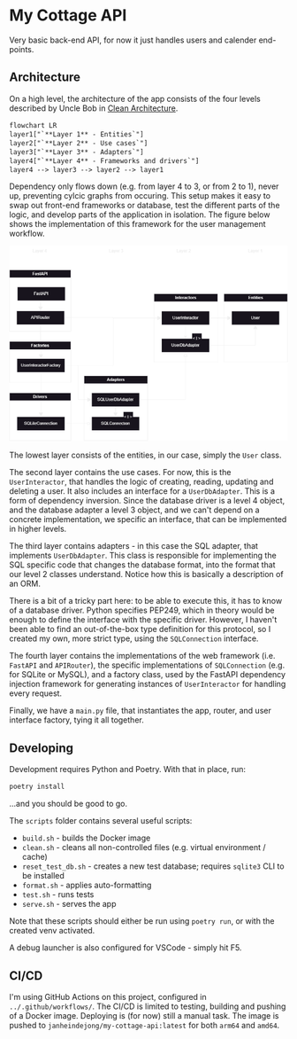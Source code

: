 # My Cottage API

Very basic back-end API, for now it just handles users and calender end-points. 

## Architecture 

On a high level, the architecture of the app consists of the four levels described by Uncle Bob in [Clean Architecture](). 

```mermaid 
flowchart LR
layer1["`**Layer 1** - Entities`"]
layer2["`**Layer 2** - Use cases`"]
layer3["`**Layer 3** - Adapters`"]
layer4["`**Layer 4** - Frameworks and drivers`"]
layer4 --> layer3 --> layer2 --> layer1
```

Dependency only flows down (e.g. from layer 4 to 3, or from 2 to 1), never up, preventing cylcic graphs from occuring. This setup makes it easy to swap out front-end frameworks or database, test the different parts of the logic, and develop parts of the application in isolation. The figure below shows the implementation of this framework for the user management workflow.

![Architecture](./docs/OurCottageApi.drawio.png)

The lowest layer consists of the entities, in our case, simply the `User` class. 

The second layer contains the use cases. For now, this is the `UserInteractor`, that handles the logic of creating, reading, updating and deleting a user. It also includes an interface for a `UserDbAdapter`. This is a form of dependency inversion. Since the database driver is a level 4 object, and the database adapter a level 3 object, and we can't depend on a concrete implementation, we specific an interface, that can be implemented in higher levels. 

The third layer contains adapters - in this case the SQL adapter, that implements `UserDbAdapter`. This class is responsible for implementing the SQL specific code that changes the database format, into the format that our level 2 classes understand. Notice how this is basically a description of an ORM. 

There is a bit of a tricky part here: to be able to execute this, it has to know of a database driver. Python specifies PEP249, which in theory would be enough to define the interface with the specific driver. However, I haven't been able to find an out-of-the-box type definition for this protocol, so I created my own, more strict type, using the `SQLConnection` interface.  

The fourth layer contains the implementations of the web framework (i.e. `FastAPI` and `APIRouter`), the specific implementations of `SQLConnection` (e.g. for SQLite or MySQL), and a factory class, used by the FastAPI dependency injection framework for generating instances of `UserInteractor` for handling every request. 

Finally, we have a `main.py` file, that instantiates the app, router, and user interface factory, tying it all together. 

## Developing 

Development requires Python and Poetry. With that in place, run: 

```bash
poetry install
```

...and you should be good to go. 

The `scripts` folder contains several useful scripts: 

* `build.sh` - builds the Docker image 
* `clean.sh` - cleans all non-controlled files (e.g. virtual environment / cache)
* `reset_test_db.sh` - creates a new test database; requires `sqlite3` CLI to be installed
* `format.sh` - applies auto-formatting 
* `test.sh` - runs tests 
* `serve.sh` - serves the app

Note that these scripts should either be run using `poetry run`, or with the created venv activated. 

A debug launcher is also configured for VSCode - simply hit F5. 

## CI/CD 

I'm using GitHub Actions on this project, configured in `../.github/workflows/`. The CI/CD is limited to testing, building and pushing of a Docker image. Deploying is (for now) still a manual task. The image is pushed to `janheindejong/my-cottage-api:latest` for both `arm64` and `amd64`. 
